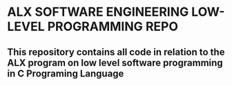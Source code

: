 # ALX SOFTWARE ENGINEERING LOW-LEVEL PROGRAMMING REPO
## This repository contains all code in relation to the ALX program on low level software programming in C Programing Language
